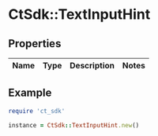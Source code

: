 # CtSdk::TextInputHint

## Properties

| Name | Type | Description | Notes |
| ---- | ---- | ----------- | ----- |

## Example

```ruby
require 'ct_sdk'

instance = CtSdk::TextInputHint.new()
```

